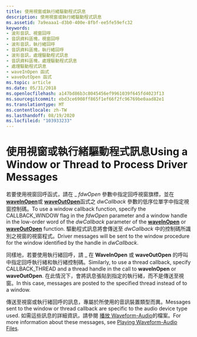 ```yaml
---
title: 使用視窗或執行緒驅動程式訊息
description: 使用視窗或執行緒驅動程式訊息
ms.assetid: 7a9eaaa1-d3b0-400e-8fbf-ee5fe59efc32
keywords:
- 波形音訊、視窗回呼
- 音訊資料區塊，視窗回呼
- 波形音訊，執行緒回呼
- 音訊資料區塊，執行緒回呼
- 波形音訊，處理驅動程式訊息
- 音訊資料區塊，處理驅動程式訊息
- 處理驅動程式訊息
- waveInOpen 函式
- waveOutOpen 函式
ms.topic: article
ms.date: 05/31/2018
ms.openlocfilehash: a147bd86b3c8045456ef9961039f645fd4023f13
ms.sourcegitcommit: ebd3ce6908ff865f1ef66f2fc96769be0aad82e1
ms.translationtype: MT
ms.contentlocale: zh-TW
ms.lasthandoff: 08/19/2020
ms.locfileid: "103933233"
---
```

# <a name="using-a-window-or-thread-to-process-driver-messages"></a><span data-ttu-id="6d2b5-112">使用視窗或執行緒驅動程式訊息</span><span class="sxs-lookup"><span data-stu-id="6d2b5-112">Using a Window or Thread to Process Driver Messages</span></span>

<span data-ttu-id="6d2b5-113">若要使用視窗回呼函式，請在 \_ *fdwOpen* 參數中指定回呼視窗旗標，並在 [**waveInOpen**](/windows/win32/api/mmeapi/nf-mmeapi-waveinopen)或 [**waveOutOpen**](/windows/win32/api/mmeapi/nf-mmeapi-waveoutopen)函式之 *dwCallback* 參數的低序位單字中指定視窗控制碼。</span><span class="sxs-lookup"><span data-stu-id="6d2b5-113">To use a window callback function, specify the CALLBACK\_WINDOW flag in the *fdwOpen* parameter and a window handle in the low-order word of the *dwCallback* parameter of the [**waveInOpen**](/windows/win32/api/mmeapi/nf-mmeapi-waveinopen) or [**waveOutOpen**](/windows/win32/api/mmeapi/nf-mmeapi-waveoutopen) function.</span></span> <span data-ttu-id="6d2b5-114">驅動程式訊息將會傳送至 *dwCallback* 中的控制碼所識別之視窗的視窗程式。</span><span class="sxs-lookup"><span data-stu-id="6d2b5-114">Driver messages will be sent to the window procedure for the window identified by the handle in *dwCallback*.</span></span>

<span data-ttu-id="6d2b5-115">同樣地，若要使用執行緒回呼，請 \_ 在 **WaveInOpen** 或 **waveOutOpen** 的呼叫中指定回呼執行緒和執行緒控制碼。</span><span class="sxs-lookup"><span data-stu-id="6d2b5-115">Similarly, to use a thread callback, specify CALLBACK\_THREAD and a thread handle in the call to **waveInOpen** or **waveOutOpen**.</span></span> <span data-ttu-id="6d2b5-116">在此情況下，會將訊息張貼到指定的執行緒，而不是傳送至視窗。</span><span class="sxs-lookup"><span data-stu-id="6d2b5-116">In this case, messages are posted to the specified thread instead of to a window.</span></span>

<span data-ttu-id="6d2b5-117">傳送至視窗或執行緒回呼的訊息，專屬於所使用的音訊裝置類型而異。</span><span class="sxs-lookup"><span data-stu-id="6d2b5-117">Messages sent to the window or thread callback are specific to the audio device type used.</span></span> <span data-ttu-id="6d2b5-118">如需這些訊息的詳細資訊，請參閱 [播放 Waveform-Audio](playing-waveform-audio-files.md)的檔案。</span><span class="sxs-lookup"><span data-stu-id="6d2b5-118">For more information about these messages, see [Playing Waveform-Audio Files](playing-waveform-audio-files.md).</span></span>

 

 